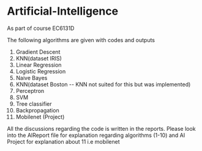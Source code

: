 # Artificial-Intelligence
As part of course EC6131D

The following algorithms are given with codes and outputs

1. Gradient Descent
2. KNN(dataset IRIS)
3. Linear Regression
4. Logistic Regression
5. Naive Bayes
6. KNN(dataset Boston -- KNN not suited for this but was implemented)
7. Perceptron
8. SVM
9. Tree classifier
10. Backpropagation
11. Mobilenet (Project)

All the discussions regarding the code is written in the reports. Please look into the AIReport file for explanation regarding algorithms (1-10) and AI Project for explanation about 11 i.e mobilenet
